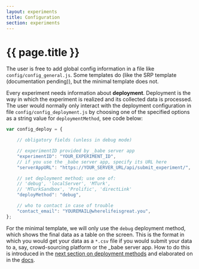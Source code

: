 ```yaml
---
layout: experiments
title: Configuration
section: experiments
---
```


# {{ page.title }}

The user is free to add global config information in a file like `config/config_general.js`. Some templates do (like the SRP template (documentation pending)), but the minimal template does not. 

Every experiment needs information about **deployment**. Deployment is the way in which the experiment is realized and its collected data is processed. The user would normally only interact with the deployment configuration in file `config/config_deployment.js` by choosing one of the specified options as a string value for `deploymentMethod`, see code below: 

```javascript
var config_deploy = {

    // obligatory fields (unless in debug mode)

    // experimentID provided by _babe server app
    "experimentID": "YOUR_EXPERIMENT_ID",
    // if you use the _babe server app, specify its URL here
    "serverAppURL": "https://YOUR_SERVER_URL/api/submit_experiment/",

    // set deployment method; use one of:
    // 'debug', 'localServer', 'MTurk', 
    // 'MTurkSandbox', 'Prolific', 'directLink'
    "deployMethod": "debug",

    // who to contact in case of trouble
    "contact_email": "YOUREMAIL@wherelifeisgreat.you",
};

```

For the minimal template, we will only use the `debug` deployment method, which shows the final data as a table on the screen. This is the format in which you would get your data as a `*.csv` file if you would submit your data to a, say, crowd-sourcing platform or the _babe server app. How to do this is introduced in the [next section on deployment methods](deployment.html) and elaborated on in the [docs](../docs/).
